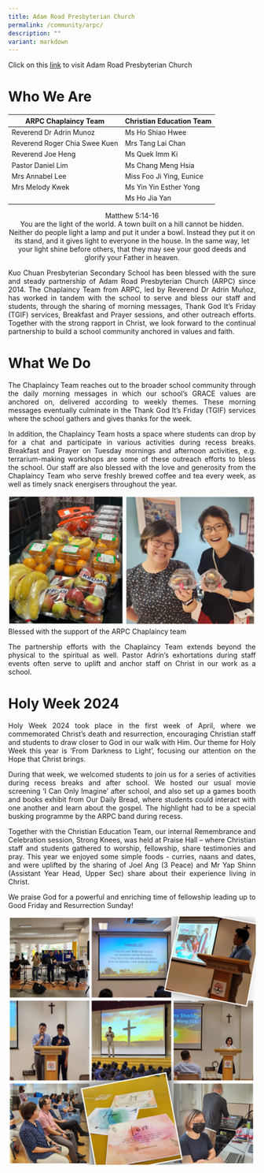 ```yaml
---
title: Adam Road Presbyterian Church
permalink: /community/arpc/
description: ""
variant: markdown
---
```

Click on this [link](https://arpc.sg/) to visit Adam Road Presbyterian Church

# Who We Are


| ARPC Chaplaincy Team | Christian Education Team | 
| -------- | -------- | 
|Reverend Dr Adrin Munoz| Ms Ho Shiao Hwee    | 
|Reverend Roger Chia Swee Kuen| Mrs Tang Lai Chan|
|Reverend Joe Heng| Ms Quek Imm Ki    | 
|Pastor Daniel Lim| Ms Chang Meng Hsia|
|Mrs Annabel Lee| Miss Foo Ji Ying, Eunice    | 
|Mrs Melody Kwek| Ms Yin Yin Esther Yong|
|| Ms Ho Jia Yan   |


<p align="center">Matthew 5:14-16<br> 
You are the light of the world. A town built on a hill cannot be hidden. Neither do people light a lamp and put it under a bowl. Instead they put it on its stand, and it gives light to everyone in the house. In the same way, let your light shine before others, that they may see your good deeds and glorify your Father in heaven. </p>

<p align="justify">Kuo Chuan Presbyterian Secondary School has been blessed with the sure and steady partnership of Adam Road Presbyterian Church (ARPC) since 2014. The Chaplaincy Team from ARPC, led by Reverend Dr Adrin Muñoz, has worked in tandem with the school to serve and bless our staff and students, through the sharing of morning messages, Thank God It’s Friday (TGIF) services, Breakfast and Prayer sessions, and other outreach efforts. Together with the strong rapport in Christ, we look forward to the continual partnership to build a school community anchored in values and faith.</p> 

# What We Do
<p align="justify">The Chaplaincy Team reaches out to the broader school community through the daily morning messages in which our school’s GRACE values are anchored on, delivered according to weekly themes. These morning messages eventually culminate in the Thank God It’s Friday (TGIF) services where the school gathers and gives thanks for the week. </p>
<p align="justify">In addition, the Chaplaincy Team hosts a space where students can drop by for a chat and participate in various activities during recess breaks. Breakfast and Prayer on Tuesday mornings and afternoon activities, e.g. terrarium-making workshops are some of these outreach efforts to bless the school. Our staff are also blessed with the love and generosity from the Chaplaincy Team who serve freshly brewed coffee and tea every week, as well as timely snack energisers throughout the year. 
 </p>
 
![](/images/Our%20People/ARPC/chaplaicy_snack.png)
 Blessed with the support of the ARPC Chaplaincy team
<p align="justify">The partnership efforts with the Chaplaincy Team extends beyond the physical to the spiritual as well. Pastor Adrin’s exhortations during staff events often serve to uplift and anchor staff on Christ in our work as a school. </p>

# Holy Week 2024
<p align="justify">Holy Week 2024 took place in the first week of April, where we commemorated Christ’s death and resurrection, encouraging Christian staff and students to draw closer to God in our walk with Him. Our theme for Holy Week this year is ‘From Darkness to Light’, focusing our attention on the Hope that Christ brings.  </p>
<p align="justify">During that week, we welcomed students to join us for a series of activities during recess breaks and after school. We hosted our usual movie screening ‘I Can Only Imagine’ after school, and also set up a games booth and books exhibit from Our Daily Bread, where students could interact with one another and learn about the gospel. The highlight had to be a special busking programme by the ARPC band during recess. 
 </p>
<p align="justify">Together with the Christian Education Team, our internal Remembrance and Celebration session, Strong Knees, was held at Praise Hall – where Christian staff and students gathered to worship, fellowship, share testimonies and pray. This year we enjoyed some simple foods - curries, naans and dates, and were uplifted by the sharing of Joel Ang (3 Peace) and Mr Yap Shinn (Assistant Year Head, Upper Sec) share about their experience living in Christ. 
 </p>
<p align="justify">We praise God for a powerful and enriching time of fellowship leading up to Good Friday and Resurrection Sunday!
	</p>
	
![](/images/Our%20People/Commuity/arpc%20write-up.png)